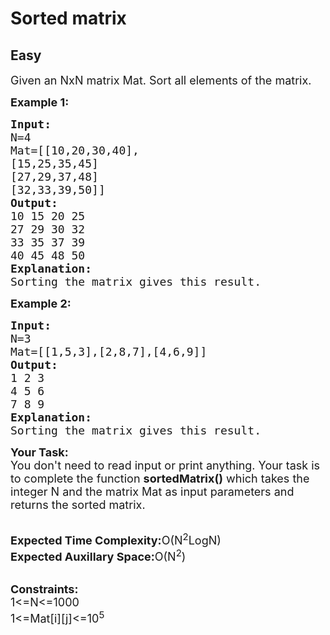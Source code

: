 # Sorted matrix
## Easy
<div class="problem-statement" style="user-select: auto;">
                <p style="user-select: auto;"></p><p style="user-select: auto;"><span style="font-size: 18px; user-select: auto;">Given an NxN&nbsp;matrix Mat. Sort&nbsp;all elements of the matrix.</span></p>

<p style="user-select: auto;"><span style="font-size: 18px; user-select: auto;"><strong style="user-select: auto;">Example 1:</strong></span></p>

<pre style="user-select: auto;"><span style="font-size: 18px; user-select: auto;"><strong style="user-select: auto;">Input:</strong>
N=4
Mat=[[10,20,30,40],
[15,25,35,45] 
[27,29,37,48] 
[32,33,39,50]]
<strong style="user-select: auto;">Output:</strong>
10 15 20 25 
27 29 30 32
33 35 37 39
40 45 48 50
<strong style="user-select: auto;">Explanation:</strong>
Sorting the matrix gives this result.</span></pre>

<p style="user-select: auto;"><span style="font-size: 18px; user-select: auto;"><strong style="user-select: auto;">Example 2:</strong></span></p>

<pre style="user-select: auto;"><span style="font-size: 18px; user-select: auto;"><strong style="user-select: auto;">Input:</strong>
N=3
Mat=[[1,5,3],[2,8,7],[4,6,9]]
<strong style="user-select: auto;">Output:</strong>
1 2 3 
4 5 6
7 8 9
<strong style="user-select: auto;">Explanation:</strong>
Sorting the matrix gives this result.</span></pre>

<p style="user-select: auto;"><span style="font-size: 18px; user-select: auto;"><strong style="user-select: auto;">Your Task:</strong><br style="user-select: auto;">
You don't need to read input or print anything. Your task is to complete the function <strong style="user-select: auto;">sortedMatrix()</strong> which takes the integer N and the matrix Mat as input parameters and returns the sorted matrix.</span></p>

<p style="user-select: auto;"><br style="user-select: auto;">
<span style="font-size: 18px; user-select: auto;"><strong style="user-select: auto;">Expected Time Complexity:</strong>O(N<sup style="user-select: auto;">2</sup>LogN)<br style="user-select: auto;">
<strong style="user-select: auto;">Expected Auxillary Space:</strong>O(N<sup style="user-select: auto;">2</sup>)</span></p>

<p style="user-select: auto;"><br style="user-select: auto;">
<span style="font-size: 18px; user-select: auto;"><strong style="user-select: auto;">Constraints:</strong><br style="user-select: auto;">
1&lt;=N&lt;=1000<br style="user-select: auto;">
1&lt;=Mat[i][j]&lt;=10<sup style="user-select: auto;">5</sup></span></p>
 <p style="user-select: auto;"></p>
            </div>